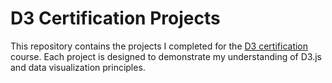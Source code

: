 # D3 Certification Projects

This repository contains the projects I completed for the [D3 certification](https://www.freecodecamp.org/learn/data-visualization/) course. Each project is designed to demonstrate my understanding of D3.js and data visualization principles.